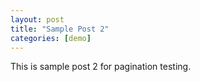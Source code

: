 ```yaml
---
layout: post
title: "Sample Post 2"
categories: [demo]
---
```


This is sample post 2 for pagination testing.
